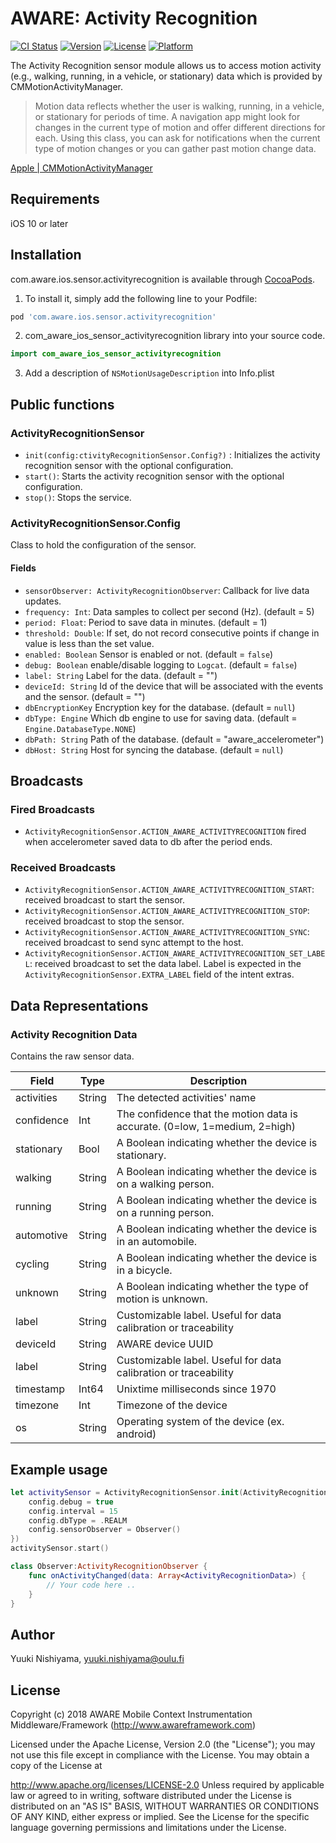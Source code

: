 # AWARE: Activity Recognition

[![CI Status](https://img.shields.io/travis/awareframework/com.aware.ios.sensor.activityrecognition.svg?style=flat)](https://travis-ci.org/awareframework/com.aware.ios.sensor.activityrecognition)
[![Version](https://img.shields.io/cocoapods/v/com.aware.ios.sensor.activityrecognition.svg?style=flat)](https://cocoapods.org/pods/com.aware.ios.sensor.activityrecognition)
[![License](https://img.shields.io/cocoapods/l/com.aware.ios.sensor.activityrecognition.svg?style=flat)](https://cocoapods.org/pods/com.aware.ios.sensor.activityrecognition)
[![Platform](https://img.shields.io/cocoapods/p/com.aware.ios.sensor.activityrecognition.svg?style=flat)](https://cocoapods.org/pods/com.aware.ios.sensor.activityrecognition)

The Activity Recognition sensor module allows us to access motion activity (e.g., walking, running, in a vehicle, or stationary) data which is provided by CMMotionActivityManager. 

> Motion data reflects whether the user is walking, running, in a vehicle, or stationary for periods of time. A navigation app might look for changes in the current type of motion and offer different directions for each. Using this class, you can ask for notifications when the current type of motion changes or you can gather past motion change data. 

[ Apple | CMMotionActivityManager ](https://developer.apple.com/documentation/coremotion/cmmotionactivitymanager)

## Requirements

iOS 10 or later

## Installation

com.aware.ios.sensor.activityrecognition is available through [CocoaPods](https://cocoapods.org). 

1. To install it, simply add the following line to your Podfile:
```ruby
pod 'com.aware.ios.sensor.activityrecognition'
```

2. com_aware_ios_sensor_activityrecognition  library into your source code.
```swift
import com_aware_ios_sensor_activityrecognition
```

3. Add a description of `NSMotionUsageDescription` into Info.plist

## Public functions

### ActivityRecognitionSensor

+ `init(config:ctivityRecognitionSensor.Config?)` : Initializes the activity recognition sensor with the optional configuration.
+ `start()`: Starts the activity recognition sensor with the optional configuration.
+ `stop()`: Stops the service.

### ActivityRecognitionSensor.Config

Class to hold the configuration of the sensor.

#### Fields

+ `sensorObserver: ActivityRecognitionObserver`: Callback for live data updates.
+ `frequency: Int`: Data samples to collect per second (Hz). (default = 5)
+ `period: Float`: Period to save data in minutes. (default = 1)
+ `threshold: Double`: If set, do not record consecutive points if change in value is less than the set value.
+ `enabled: Boolean` Sensor is enabled or not. (default = `false`)
+ `debug: Boolean` enable/disable logging to `Logcat`. (default = `false`)
+ `label: String` Label for the data. (default = "")
+ `deviceId: String` Id of the device that will be associated with the events and the sensor. (default = "")
+ `dbEncryptionKey` Encryption key for the database. (default = `null`)
+ `dbType: Engine` Which db engine to use for saving data. (default = `Engine.DatabaseType.NONE`)
+ `dbPath: String` Path of the database. (default = "aware_accelerometer")
+ `dbHost: String` Host for syncing the database. (default = `null`)

## Broadcasts

### Fired Broadcasts

+ `ActivityRecognitionSensor.ACTION_AWARE_ACTIVITYRECOGNITION` fired when accelerometer saved data to db after the period ends.

### Received Broadcasts

+ `ActivityRecognitionSensor.ACTION_AWARE_ACTIVITYRECOGNITION_START`: received broadcast to start the sensor.
+ `ActivityRecognitionSensor.ACTION_AWARE_ACTIVITYRECOGNITION_STOP`: received broadcast to stop the sensor.
+ `ActivityRecognitionSensor.ACTION_AWARE_ACTIVITYRECOGNITION_SYNC`: received broadcast to send sync attempt to the host.
+ `ActivityRecognitionSensor.ACTION_AWARE_ACTIVITYRECOGNITION_SET_LABEL`: received broadcast to set the data label. Label is expected in the `ActivityRecognitionSensor.EXTRA_LABEL` field of the intent extras.

## Data Representations

### Activity Recognition Data

Contains the raw sensor data.

| Field     | Type   | Description                                                         |
| --------- | ------ | ------------------------------------------------------------------- |
| activities | String | The detected activities' name  |
| confidence | Int | The confidence that the motion data is accurate. (0=low, 1=medium, 2=high) |
| stationary | Bool | A Boolean indicating whether the device is stationary.  |
| walking | String | A Boolean indicating whether the device is on a walking person. |
| running | String | A Boolean indicating whether the device is on a running person.  |
| automotive | String | A Boolean indicating whether the device is in an automobile.  |
| cycling | String | A Boolean indicating whether the device is in a bicycle.  |
| unknown | String | A Boolean indicating whether the type of motion is unknown.  |
| label     | String | Customizable label. Useful for data calibration or traceability     |
| deviceId  | String | AWARE device UUID                                                                 |
| label     | String | Customizable label. Useful for data calibration or traceability     |
| timestamp | Int64   | Unixtime milliseconds since 1970                                          |
| timezone  | Int    | Timezone  of the device                                       |
| os        | String | Operating system of the device (ex. android)                              |


## Example usage
```swift
let activitySensor = ActivityRecognitionSensor.init(ActivityRecognitionSensor.Config().apply{config in
    config.debug = true
    config.interval = 15
    config.dbType = .REALM
    config.sensorObserver = Observer()
})
activitySensor.start()
```

```swift
class Observer:ActivityRecognitionObserver {
    func onActivityChanged(data: Array<ActivityRecognitionData>) {
        // Your code here ..
    }
}
```

## Author

Yuuki Nishiyama, yuuki.nishiyama@oulu.fi

## License

Copyright (c) 2018 AWARE Mobile Context Instrumentation Middleware/Framework (http://www.awareframework.com)

Licensed under the Apache License, Version 2.0 (the "License"); you may not use this file except in compliance with the License. You may obtain a copy of the License at

http://www.apache.org/licenses/LICENSE-2.0 Unless required by applicable law or agreed to in writing, software distributed under the License is distributed on an "AS IS" BASIS, WITHOUT WARRANTIES OR CONDITIONS OF ANY KIND, either express or implied. See the License for the specific language governing permissions and limitations under the License.
